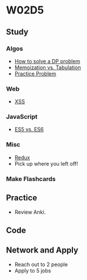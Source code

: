 # W02D5

## Study

### Algos 
- [How to solve a DP problem](https://www.geeksforgeeks.org/solve-dynamic-programming-problem/)
- [Memoization vs. Tabulation](https://www.geeksforgeeks.org/tabulation-vs-memoizatation/)
- [Practice Problem](https://www.geeksforgeeks.org/ugly-numbers/)

### Web
- [XSS](https://www.acunetix.com/websitesecurity/cross-site-scripting/)

### JavaScript
- [ES5 vs. ES6](https://medium.freecodecamp.org/5-javascript-bad-parts-that-are-fixed-in-es6-c7c45d44fd81)

### Misc
- [Redux](https://egghead.io/courses/getting-started-with-redux)
- Pick up where you left off!

### Make Flashcards

## Practice

- Review Anki. 

## Code 

## Network and Apply 

- Reach out to 2 people
- Apply to 5 jobs 
